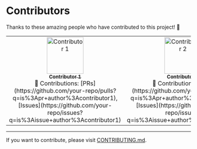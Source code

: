 # Contributors

Thanks to these amazing people who have contributed to this project! 💖

<table>
  <tr>
    <td align="center">
      <a href="https://github.com/harshbhar0629">
        <img src="https://avatars.githubusercontent.com/u/12345678?v=4" width="100px;" alt="Contributor 1"/><br />
        <sub><b>Contributor 1</b></sub>
      </a>
      <br />
      🚀 Contributions: [PRs](https://github.com/your-repo/pulls?q=is%3Apr+author%3Acontributor1), [Issues](https://github.com/your-repo/issues?q=is%3Aissue+author%3Acontributor1)
    </td>
    <td align="center">
      <a href="https://github.com/prashantkumar01">
        <img src="https://avatars.githubusercontent.com/u/87654321?v=4" width="100px;" alt="Contributor 2"/><br />
        <sub><b>Contributor 2</b></sub>
      </a>
      <br />
      🌟 Contributions: [PRs](https://github.com/your-repo/pulls?q=is%3Apr+author%3Acontributor2), [Issues](https://github.com/your-repo/issues?q=is%3Aissue+author%3Acontributor2)
    </td>
    <!-- Repeat this block for each contributor -->
  </tr>
</table>

---

If you want to contribute, please visit [CONTRIBUTING.md](./CONTRIBUTING.md).

